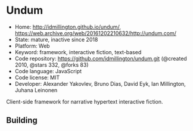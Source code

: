 # Undum

- Home: http://idmillington.github.io/undum/, https://web.archive.org/web/20161202210632/http://undum.com/
- State: mature, inactive since 2018
- Platform: Web
- Keyword: framework, interactive fiction, text-based
- Code repository: https://github.com/idmillington/undum.git (@created 2010, @stars 332, @forks 83)
- Code language: JavaScript
- Code license: MIT
- Developer: Alexander Yakovlev, Bruno Dias, David Eyk, Ian Millington, Juhana Leinonen

Client-side framework for narrative hypertext interactive fiction.

## Building
